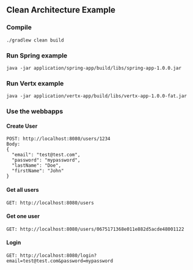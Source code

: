 ## Clean Architecture Example

### Compile

`./gradlew clean build`

### Run Spring example

`java -jar application/spring-app/build/libs/spring-app-1.0.0.jar`

### Run Vertx example

`java -jar application/vertx-app/build/libs/vertx-app-1.0.0-fat.jar`

### Use the webbapps

#### Create User
```
POST: http://localhost:8080/users/1234
Body:
{
  "email": "test@test.com",
  "password": "mypassword",
  "lastName": "Doe",  
  "firstName": "John"
}
```

#### Get all users
```
GET: http://localhost:8080/users
```

#### Get one user
```
GET: http://localhost:8080/users/0675171368e011e882d5acde48001122
```

#### Login
```
GET: http://localhost:8080/login?email=test@test.com&password=mypassword
```
